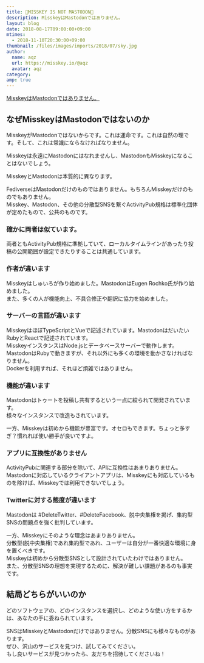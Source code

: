 ```yaml
---
title: 🤜MISSKEY IS NOT MASTODON🤛
description: MisskeyはMastodonではありません。
layout: blog
date: 2018-08-17T09:00:00+09:00
mtimes:
  - 2018-11-10T20:30:00+09:00
thumbnail: /files/images/imports/2018/07/sky.jpg
author:
  name: aqz
  url: https://misskey.io/@aqz
  avatar: aqz
category: 
amp: true
---
```

[MisskeyはMastodonではありません。](https://misskey.xyz/notes/5b75b1f9f4291b56abd8afa9)

## なぜMisskeyはMastodonではないのか
MisskeyがMastodonではないからです。これは運命です。これは自然の理です。そして、これは常識にならなければなりません。

Misskeyは永遠にMastodonにはなれませんし、MastodonもMisskeyになることはないでしょう。

MisskeyとMastodonは本質的に異なります。

FediverseはMastodonだけのものではありません。もちろんMisskeyだけのものでもありません。  
Misskey、Mastodon、その他の分散型SNSを繋ぐActivityPub規格は標準化団体が定めたもので、公共のものです。

### 確かに両者は似ています。
両者ともActivityPub規格に準拠していて、ローカルタイムラインがあったり投稿の公開範囲が設定できたりすることは共通しています。

### 作者が違います
Misskeyはしゅいろが作り始めました。MastodonはEugen Rochko氏が作り始めました。  
また、多くの人が機能向上、不具合修正や翻訳に協力を始めました。

### サーバーの言語が違います
MisskeyはほぼTypeScriptとVueで記述されています。MastodonはだいたいRubyとReactで記述されています。  
MisskeyインスタンスはNode.jsとデータベースサーバーで動作します。MastodonはRubyで動きますが、それ以外にも多くの環境を動かさなければなりません。  
Dockerを利用すれば、それほど煩雑ではありません。

### 機能が違います
Mastodonはトゥートを投稿し共有するという一点に絞られて開発されています。  
様々なインスタンスで改造もされています。

一方、Misskeyは初めから機能が豊富です。オセロもできます。ちょっと多すぎ？慣れれば使い勝手が良いですよ。

### アプリに互換性がありません
ActivityPubに関連する部分を除いて、APIに互換性はあまりありません。  
Mastodonに対応しているクライアントアプリは、Misskeyにも対応しているものを除けば、Misskeyでは利用できないでしょう。

### Twitterに対する態度が違います
Mastodonは #DeleteTwitter、#DeleteFacebook、脱中央集権を掲げ、集約型SNSの問題点を強く批判しています。

一方、Misskeyにそのような理念はあまりありません。  
分散型(脱中央集権)であれ集約型であれ、ユーザーは自分が一番快適な環境に身を置くべきです。  
Misskeyは初めから分散型SNSとして設計されていたわけではありません。  
また、分散型SNSの理想を実現するために、解決が難しい課題があるのも事実です。

## 結局どちらがいいのか
どのソフトウェアの、どのインスタンスを選択し、どのような使い方をするかは、あなたの手に委ねられています。

SNSはMisskeyとMastodonだけではありません。分散SNSにも様々なものがあります。  
ぜひ、沢山のサービスを見つけ、試してみてください。  
もし良いサービスが見つかったら、友だちを招待してくださいね！